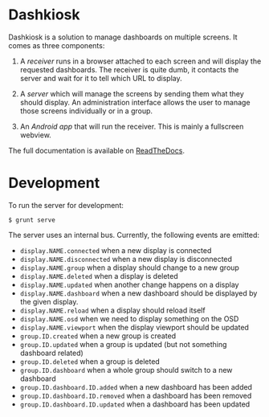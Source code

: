 # Dashkiosk

Dashkiosk is a solution to manage dashboards on multiple screens. It
comes as three components:

 1. A _receiver_ runs in a browser attached to each screen and will
    display the requested dashboards. The receiver is quite dumb, it
    contacts the server and wait for it to tell which URL to display.

 2. A _server_ which will manage the screens by sending them what they
    should display. An administration interface allows the user to
    manage those screens individually or in a group.
    
 3. An _Android app_ that will run the receiver. This is mainly a
    fullscreen webview.

The full documentation is available on [ReadTheDocs][].

[ReadTheDocs]: http://dashkiosk.readthedocs.org

# Development

To run the server for development:

    $ grunt serve
    
The server uses an internal bus. Currently, the following events are
emitted:

 - `display.NAME.connected` when a new display is connected
 - `display.NAME.disconnected` when a new display is disconnected
 - `display.NAME.group` when a display should change to a new group
 - `display.NAME.deleted` when a display is deleted
 - `display.NAME.updated` when another change happens on a display
 - `display.NAME.dashboard` when a new dashboard should be displayed
   by the given display.
 - `display.NAME.reload` when a display should reload itself
 - `display.NAME.osd` when we need to display something on the OSD
 - `display.NAME.viewport` when the display viewport should be updated
 - `group.ID.created` when a new group is created
 - `group.ID.updated` when a group is updated (but not something dashboard related)
 - `group.ID.deleted` when a group is deleted
 - `group.ID.dashboard` when a whole group should switch to a new dashboard
 - `group.ID.dashboard.ID.added` when a new dashboard has been added
 - `group.ID.dashboard.ID.removed` when a dashboard has been removed
 - `group.ID.dashboard.ID.updated` when a dashboard has been updated
